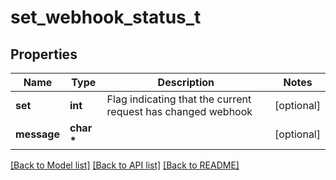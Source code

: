 # set_webhook_status_t

## Properties
Name | Type | Description | Notes
------------ | ------------- | ------------- | -------------
**set** | **int** | Flag indicating that the current request has changed webhook | [optional] 
**message** | **char \*** |  | [optional] 

[[Back to Model list]](../README.md#documentation-for-models) [[Back to API list]](../README.md#documentation-for-api-endpoints) [[Back to README]](../README.md)


